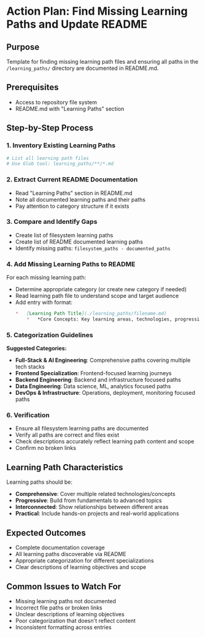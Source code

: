 # Action Plan: Find Missing Learning Paths and Update README

## Purpose
Template for finding missing learning path files and ensuring all paths in the `/learning_paths/` directory are documented in README.md.

## Prerequisites
- Access to repository file system
- README.md with "Learning Paths" section

## Step-by-Step Process

### 1. Inventory Existing Learning Paths
```bash
# List all learning path files
# Use Glob tool: learning_paths/**/*.md
```

### 2. Extract Current README Documentation
- Read "Learning Paths" section in README.md
- Note all documented learning paths and their paths
- Pay attention to category structure if it exists

### 3. Compare and Identify Gaps
- Create list of filesystem learning paths
- Create list of README documented learning paths
- Identify missing paths: `filesystem_paths - documented_paths`

### 4. Add Missing Learning Paths to README
For each missing learning path:
- Determine appropriate category (or create new category if needed)
- Read learning path file to understand scope and target audience
- Add entry with format:
  ```markdown
  *   [Learning Path Title](./learning_paths/filename.md)
      *   *Core Concepts: Key learning areas, technologies, progression path.*
  ```

### 5. Categorization Guidelines
**Suggested Categories:**
- **Full-Stack & AI Engineering**: Comprehensive paths covering multiple tech stacks
- **Frontend Specialization**: Frontend-focused learning journeys
- **Backend Engineering**: Backend and infrastructure focused paths
- **Data Engineering**: Data science, ML, analytics focused paths
- **DevOps & Infrastructure**: Operations, deployment, monitoring focused paths

### 6. Verification
- Ensure all filesystem learning paths are documented
- Verify all paths are correct and files exist
- Check descriptions accurately reflect learning path content and scope
- Confirm no broken links

## Learning Path Characteristics
Learning paths should be:
- **Comprehensive**: Cover multiple related technologies/concepts
- **Progressive**: Build from fundamentals to advanced topics
- **Interconnected**: Show relationships between different areas
- **Practical**: Include hands-on projects and real-world applications

## Expected Outcomes
- Complete documentation coverage
- All learning paths discoverable via README
- Appropriate categorization for different specializations
- Clear descriptions of learning objectives and scope

## Common Issues to Watch For
- Missing learning paths not documented
- Incorrect file paths or broken links
- Unclear descriptions of learning objectives
- Poor categorization that doesn't reflect content
- Inconsistent formatting across entries